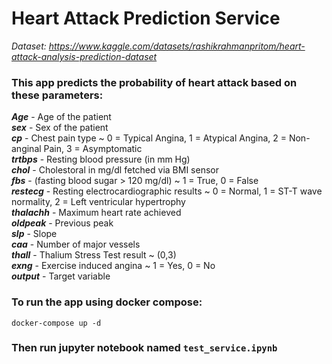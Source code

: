 # Heart Attack Prediction Service
*Dataset: https://www.kaggle.com/datasets/rashikrahmanpritom/heart-attack-analysis-prediction-dataset*  
### This app predicts the probability of heart attack based on these parameters: 
  
***Age*** - Age of the patient  
***sex*** - Sex of the patient  
***cp*** - Chest pain type ~ 0 = Typical Angina, 1 = Atypical Angina, 2 = Non-anginal Pain, 3 = Asymptomatic  
***trtbps*** - Resting blood pressure (in mm Hg)  
***chol*** - Cholestoral in mg/dl fetched via BMI sensor  
***fbs*** - (fasting blood sugar > 120 mg/dl) ~ 1 = True, 0 = False  
***restecg*** - Resting electrocardiographic results ~ 0 = Normal, 1 = ST-T wave normality, 2 = Left ventricular hypertrophy  
***thalachh*** - Maximum heart rate achieved  
***oldpeak*** - Previous peak  
***slp*** - Slope  
***caa*** - Number of major vessels  
***thall*** - Thalium Stress Test result ~ (0,3)  
***exng*** - Exercise induced angina ~ 1 = Yes, 0 = No  
***output*** - Target variable  
    
### To run the app using docker compose:  
```
docker-compose up -d
```
### Then run jupyter notebook named `test_service.ipynb`

